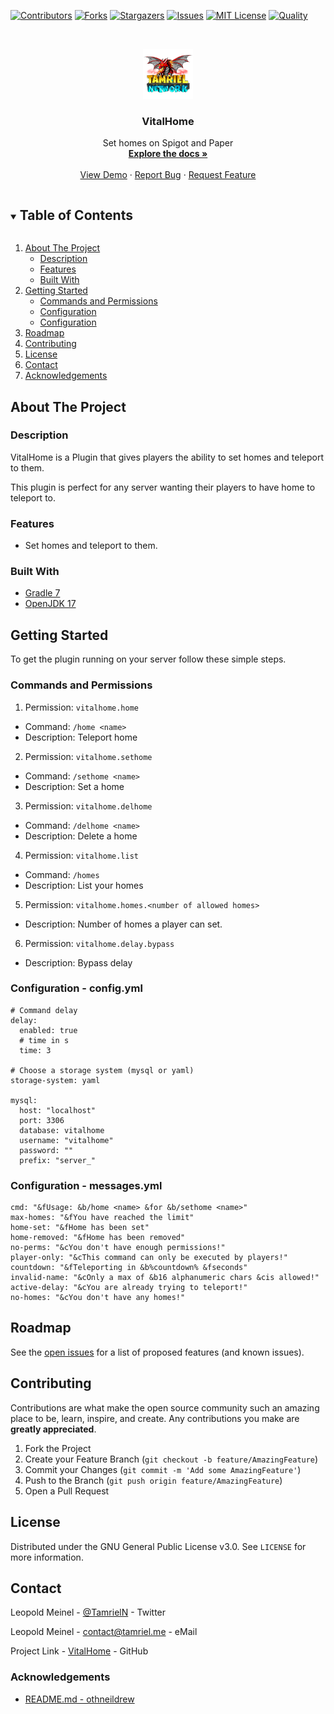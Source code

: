 <!-- PROJECT SHIELDS -->
[![Contributors][contributors-shield]][contributors-url]
[![Forks][forks-shield]][forks-url]
[![Stargazers][stars-shield]][stars-url]
[![Issues][issues-shield]][issues-url]
[![MIT License][license-shield]][license-url]
[![Quality][quality-shield]][quality-url]

<!-- PROJECT LOGO -->
<!--suppress ALL -->
<br />
<p align="center">
  <a href="https://github.com/TamrielNetwork/VitalHome">
    <img src="images/logo.png" alt="Logo" width="80" height="80">
  </a>

<h3 align="center">VitalHome</h3>

  <p align="center">
    Set homes on Spigot and Paper
    <br />
    <a href="https://github.com/TamrielNetwork/VitalHome"><strong>Explore the docs »</strong></a>
    <br />
    <br />
    <a href="https://github.com/TamrielNetwork/VitalHome">View Demo</a>
    ·
    <a href="https://github.com/TamrielNetwork/VitalHome/issues">Report Bug</a>
    ·
    <a href="https://github.com/TamrielNetwork/VitalHome/issues">Request Feature</a>
  </p>

<!-- TABLE OF CONTENTS -->
<details open="open">
  <summary><h2 style="display: inline-block">Table of Contents</h2></summary>
  <ol>
    <li>
      <a href="#about-the-project">About The Project</a>
      <ul>
        <li><a href="#description">Description</a></li>
        <li><a href="#features">Features</a></li>
        <li><a href="#built-with">Built With</a></li>
      </ul>
    </li>
    <li>
      <a href="#getting-started">Getting Started</a>
      <ul>
        <li><a href="#commands-and-permissions">Commands and Permissions</a></li>
        <li><a href="#configuration - config.yml">Configuration</a></li>
		<li><a href="#configuration - messages.yml">Configuration</a></li>
      </ul>
    </li>
    <li><a href="#roadmap">Roadmap</a></li>
    <li><a href="#contributing">Contributing</a></li>
    <li><a href="#license">License</a></li>
    <li><a href="#contact">Contact</a></li>
    <li><a href="#acknowledgements">Acknowledgements</a></li>
  </ol>
</details>

<!-- ABOUT THE PROJECT -->

## About The Project

### Description

VitalHome is a Plugin that gives players the ability to set homes and teleport to them.

This plugin is perfect for any server wanting their players to have home to teleport to.

### Features

* Set homes and teleport to them.

### Built With

* [Gradle 7](https://docs.gradle.org/7.4/release-notes.html)
* [OpenJDK 17](https://openjdk.java.net/projects/jdk/17/)

<!-- GETTING STARTED -->

## Getting Started

To get the plugin running on your server follow these simple steps.

### Commands and Permissions

1. Permission: `vitalhome.home`

* Command: `/home <name>`
* Description: Teleport home

2. Permission: `vitalhome.sethome`

* Command: `/sethome <name>`
* Description: Set a home

3. Permission: `vitalhome.delhome`

* Command: `/delhome <name>`
* Description: Delete a home

4. Permission: `vitalhome.list`

* Command: `/homes`
* Description: List your homes

5. Permission: `vitalhome.homes.<number of allowed homes>`

* Description: Number of homes a player can set.

6. Permission: `vitalhome.delay.bypass`

* Description: Bypass delay

### Configuration - config.yml

```
# Command delay
delay:
  enabled: true
  # time in s
  time: 3

# Choose a storage system (mysql or yaml)
storage-system: yaml

mysql:
  host: "localhost"
  port: 3306
  database: vitalhome
  username: "vitalhome"
  password: ""
  prefix: "server_"
```

### Configuration - messages.yml

```
cmd: "&fUsage: &b/home <name> &for &b/sethome <name>"
max-homes: "&fYou have reached the limit"
home-set: "&fHome has been set"
home-removed: "&fHome has been removed"
no-perms: "&cYou don't have enough permissions!"
player-only: "&cThis command can only be executed by players!"
countdown: "&fTeleporting in &b%countdown% &fseconds"
invalid-name: "&cOnly a max of &b16 alphanumeric chars &cis allowed!"
active-delay: "&cYou are already trying to teleport!"
no-homes: "&cYou don't have any homes!"
```

<!-- ROADMAP -->

## Roadmap

See the [open issues](https://github.com/TamrielNetwork/VitalHome/issues) for a list of proposed features (and known
issues).

<!-- CONTRIBUTING -->

## Contributing

Contributions are what make the open source community such an amazing place to be, learn, inspire, and create. Any
contributions you make are **greatly appreciated**.

1. Fork the Project
2. Create your Feature Branch (`git checkout -b feature/AmazingFeature`)
3. Commit your Changes (`git commit -m 'Add some AmazingFeature'`)
4. Push to the Branch (`git push origin feature/AmazingFeature`)
5. Open a Pull Request

<!-- LICENSE -->

## License

Distributed under the GNU General Public License v3.0. See `LICENSE` for more information.

<!-- CONTACT -->

## Contact

Leopold Meinel - [@TamrielN](https://twitter.com/TamrielN) - Twitter

Leopold Meinel - [contact@tamriel.me](mailto:contact@tamriel.me) - eMail

Project Link - [VitalHome](https://github.com/TamrielNetwork/VitalHome) - GitHub

<!-- ACKNOWLEDGEMENTS -->

### Acknowledgements

* [README.md - othneildrew](https://github.com/othneildrew/Best-README-Template)

<!-- MARKDOWN LINKS & IMAGES -->

[contributors-shield]: https://img.shields.io/github/contributors-anon/TamrielNetwork/VitalHome?style=for-the-badge

[contributors-url]: https://github.com/TamrielNetwork/VitalHome/graphs/contributors

[forks-shield]: https://img.shields.io/github/forks/TamrielNetwork/VitalHome?label=Forks&style=for-the-badge

[forks-url]: https://github.com/TamrielNetwork/VitalHome/network/members

[stars-shield]: https://img.shields.io/github/stars/TamrielNetwork/VitalHome?style=for-the-badge

[stars-url]: https://github.com/TamrielNetwork/VitalHome/stargazers

[issues-shield]: https://img.shields.io/github/issues/TamrielNetwork/VitalHome?style=for-the-badge

[issues-url]: https://github.com/TamrielNetwork/VitalHome/issues

[license-shield]: https://img.shields.io/github/license/TamrielNetwork/VitalHome?style=for-the-badge

[license-url]: https://github.com/TamrielNetwork/VitalHome/blob/main/LICENSE

[quality-shield]: https://img.shields.io/codefactor/grade/github/TamrielNetwork/VitalHome?style=for-the-badge

[quality-url]: https://www.codefactor.io/repository/github/TamrielNetwork/VitalHome
